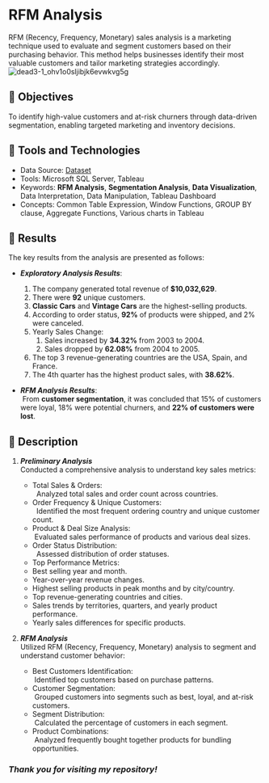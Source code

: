 # RFM Analysis
RFM (Recency, Frequency, Monetary) sales analysis is a marketing technique used to evaluate and segment customers based on their purchasing behavior. This method helps businesses identify their most valuable customers and tailor marketing strategies accordingly.
![dead3-1_ohv1o0sljibjk6evwkvg5g](https://github.com/user-attachments/assets/94778fb4-289e-48c6-b062-606dfe06ecb9)

## :round_pushpin: Objectives
To identify high-value customers and at-risk churners through data-driven segmentation, enabling targeted marketing and inventory decisions.

## :round_pushpin: Tools and Technologies

* Data Source: [Dataset](https://www.kaggle.com/datasets/kyanyoga/sample-sales-data)
* Tools: Microsoft SQL Server, Tableau
* Keywords: **RFM Analysis**, **Segmentation Analysis**, **Data Visualization**, Data Interpretation, Data Manipulation, Tableau Dashboard 
* Concepts: Common Table Expression, Window Functions, GROUP BY clause, Aggregate Functions, Various charts in Tableau
  
<!--
## :round_pushpin: Dashboard
A sales analysis dashboard is created using Tableau, which is presented as follows: 
-->

## :round_pushpin: Results
The key results from the analysis are presented as follows:
* _**Exploratory Analysis Results**_:
   1. The company generated total revenue of **$10,032,629**.
   4. There were **92** unique customers.
   5. **Classic Cars** and **Vintage Cars** are the highest-selling products.
   6. According to order status, **92%** of products were shipped, and 2% were canceled.
   8. Yearly Sales Change:
      1. Sales increased by **34.32%** from 2003 to 2004.
      2. Sales dropped by **62.08%** from 2004 to 2005.
   10. The top 3 revenue-generating countries are the USA, Spain, and France.
   11. The 4th quarter has the highest product sales, with **38.62%**.

* **_RFM Analysis Results_**:
<br> &nbsp;From **customer segmentation**, it was concluded that 15% of customers were loyal, 18% were potential churners, and **22% of customers were lost**.

## :round_pushpin: Description 
1. _**Preliminary Analysis**_
<br>Conducted a comprehensive analysis to understand key sales metrics:
   * Total Sales & Orders: <br> &nbsp; Analyzed total sales and order count across countries.
   * Order Frequency & Unique Customers: <br> &nbsp; Identified the most frequent ordering country and unique customer count.
   * Product & Deal Size Analysis: <br> &nbsp;Evaluated sales performance of products and various deal sizes.
   * Order Status Distribution: <br> &nbsp; Assessed distribution of order statuses.
   * Top Performance Metrics:
   * Best selling year and month.
   * Year-over-year revenue changes.
   * Highest selling products in peak months and by city/country.
   * Top revenue-generating countries and cities.
   * Sales trends by territories, quarters, and yearly product performance.
   * Yearly sales differences for specific products.
  
2. _**RFM Analysis**_
<br> Utilized RFM (Recency, Frequency, Monetary) analysis to segment and understand customer behavior:
   * Best Customers Identification: <br> &nbsp;Identified top customers based on purchase patterns.
   * Customer Segmentation: <br> &nbsp;Grouped customers into segments such as best, loyal, and at-risk customers.
   * Segment Distribution: <br> &nbsp;Calculated the percentage of customers in each segment.
   * Product Combinations: <br> &nbsp;Analyzed frequently bought together products for bundling opportunities.

### _Thank you for visiting my repository!_

<!--
# Results
   * Generated total revenue of $10,032,629.
   * Total 307 orders were placed.
   * Orders were placed from 19 different countries.
   * A total of 92 unique customers
   * The Classic Cars and Vintage Cars are the highest-selling products.
   * Medium size is the highest selling deal size.
   * Accoridng to order status 92% of products were shipped and 2% were canceled.
   * The Best Selling Year was 2004.
   * Yearly Sales Change:
      1. Sales increased by 34.32% from 2003 to 2004.
      2. Sales dropped by 62.08% from 2004 to 2005.
   * Best Selling Month was November in 2003 and 2004.
   * Top Product in Best Month was Classic Cars in 2003 and 2004.
   * Top 3 Revenue Generating Countries are USA, Spain, and France.
   * Top 3 Revenue Generating Cities are Madrid, San Rafael, and NYC.
   * The 4th quarter has the highest product sales, with 38.62%.

   -->


